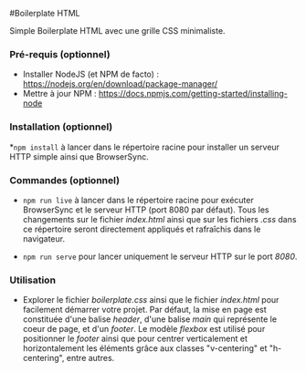 #Boilerplate HTML

Simple Boilerplate HTML avec une grille CSS minimaliste.

### Pré-requis (optionnel)

* Installer NodeJS (et NPM de facto) : https://nodejs.org/en/download/package-manager/
* Mettre à jour NPM : https://docs.npmjs.com/getting-started/installing-node

### Installation (optionnel)

*``npm install`` à lancer dans le répertoire racine pour installer un serveur HTTP simple ainsi que BrowserSync.

### Commandes (optionnel)

* ``npm run live`` à lancer dans le répertoire racine pour exécuter BrowserSync et le serveur HTTP (port 8080 par défaut). Tous les changements sur le fichier *index.html* ainsi que sur les fichiers *.css* dans ce répertoire seront directement appliqués et rafraîchis dans le navigateur.

* ``npm run serve`` pour lancer uniquement le serveur HTTP sur le port *8080*.

### Utilisation

* Explorer le fichier *boilerplate.css* ainsi que le fichier *index.html* pour facilement démarrer votre projet. Par défaut, la mise en page est constituée d'une balise *header*, d'une balise *main* qui représente le coeur de page, et d'un *footer*. Le modèle *flexbox* est utilisé pour positionner le *footer* ainsi que pour centrer verticalement et horizontalement les éléments grâce aux classes "v-centering" et "h-centering", entre autres.